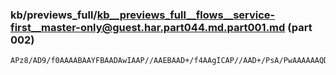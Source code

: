 ### kb/previews_full/kb__previews_full__flows__service-first__master-only@guest.har.part044.md.part001.md (part 002)

```md
APz8/AD9/f0AAAABAAYFBAADAwIAAP//AAEBAAD+/f4AAgICAP//AAD+/PsA/PwAAAAAAQD8/vsA/QD9APr8+gD/AQEA+v
```

```
